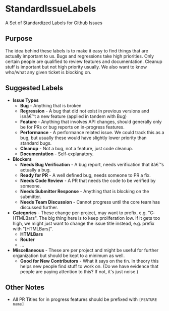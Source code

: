 # StandardIssueLabels
A Set of Standardized Labels for Github Issues

## Purpose

The idea behind these labels is to make it easy to find things that are actually important to us. Bugs and regressions take high priorities. Only certain people are qualified to review features and documentation. Cleanup stuff is important but not high priority usually. We also want to know who/what any given ticket is blocking on.

## Suggested Labels

* **Issue Types**
  * **Bug** - Anything that is broken
  * **Regression** - A bug that did not exist in previous versions and isnâ€™t a new feature (applied in tandem with Bug)
  * **Feature** - Anything that involves API changes, should generally only be for PRs or bug reports on in-progress features.
  * **Performance** - A performance related issue. We could track this as a bug, but usually these would have slightly lower priority than standard bugs.
  * **Cleanup** - Not a bug, not a feature, just code cleanup.
  * **Documentation** - Self-explanatory.
* **Blockers** 
  * **Needs Bug Verification** - A bug report, needs verification that itâ€™s actually a bug.
  * **Ready for PR** - A well defined bug, needs someone to PR a fix.
  * **Needs Code Review** - A PR that needs the code to be verified by someone.
  * **Needs Submitter Response** - Anything that is blocking on the submitter.
  * **Needs Team Discussion** - Cannot progress until the core team has discussed further.
* **Categories** - These change per-project, may want to prefix, e.g. "C: HTMLBars". The big thing here is to keep proliferation low. If it gets too high, we might just want to change the issue title instead, e.g. prefix with "[HTMLBars]".
  * **HTMLBars**
  * **Router**
  * ...
* **Miscellaneous** - These are per project and might be useful for further organization but should be kept to a minimum as well.
  * **Good for New Contributors** - What it says on the tin. In theory this helps new people find stuff to work on. (Do we have evidence that people are paying attention to this? If not, it's just noise.)

## Other Notes

* All PR Titles for in progress features should be prefixed with `[FEATURE name]`
